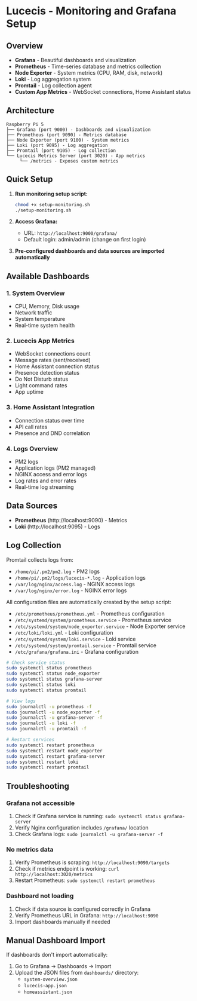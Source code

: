 # Lucecis - Monitoring and Grafana Setup

## Overview

- **Grafana** - Beautiful dashboards and visualization
- **Prometheus** - Time-series database and metrics collection
- **Node Exporter** - System metrics (CPU, RAM, disk, network)
- **Loki** - Log aggregation system
- **Promtail** - Log collection agent
- **Custom App Metrics** - WebSocket connections, Home Assistant status

## Architecture

```
Raspberry Pi 5
├── Grafana (port 9000) - Dashboards and visualization
├── Prometheus (port 9090) - Metrics database
├── Node Exporter (port 9100) - System metrics
├── Loki (port 9095) - Log aggregation
├── Promtail (port 9105) - Log collection
└── Lucecis Metrics Server (port 3020) - App metrics
     └── /metrics - Exposes custom metrics
```

## Quick Setup

1. **Run monitoring setup script:**
   ```bash
   chmod +x setup-monitoring.sh
   ./setup-monitoring.sh
   ```

2. **Access Grafana:**
    - URL: `http://localhost:9000/grafana/`
    - Default login: admin/admin (change on first login)

3. **Pre-configured dashboards and data sources are imported automatically**

## Available Dashboards

### 1. System Overview

- CPU, Memory, Disk usage
- Network traffic
- System temperature
- Real-time system health

### 2. Lucecis App Metrics

- WebSocket connections count
- Message rates (sent/received)
- Home Assistant connection status
- Presence detection status
- Do Not Disturb status
- Light command rates
- App uptime

### 3. Home Assistant Integration

- Connection status over time
- API call rates
- Presence and DND correlation

### 4. Logs Overview

- PM2 logs
- Application logs (PM2 managed)
- NGINX access and error logs
- Log rates and error rates
- Real-time log streaming

## Data Sources

- **Prometheus** (http://localhost:9090) - Metrics
- **Loki** (http://localhost:9095) - Logs

## Log Collection

Promtail collects logs from:

- `/home/pi/.pm2/pm2.log` - PM2 logs
- `/home/pi/.pm2/logs/lucecis-*.log` - Application logs
- `/var/log/nginx/access.log` - NGINX access logs
- `/var/log/nginx/error.log` - NGINX error logs

All configuration files are automatically created by the setup script:

- `/etc/prometheus/prometheus.yml` - Prometheus configuration
- `/etc/systemd/system/prometheus.service` - Prometheus service
- `/etc/systemd/system/node_exporter.service` - Node Exporter service
- `/etc/loki/loki.yml` - Loki configuration
- `/etc/systemd/system/loki.service` - Loki service
- `/etc/systemd/system/promtail.service` - Promtail service
- `/etc/grafana/grafana.ini` - Grafana configuration

```bash
# Check service status
sudo systemctl status prometheus
sudo systemctl status node_exporter
sudo systemctl status grafana-server
sudo systemctl status loki
sudo systemctl status promtail

# View logs
sudo journalctl -u prometheus -f
sudo journalctl -u node_exporter -f
sudo journalctl -u grafana-server -f
sudo journalctl -u loki -f
sudo journalctl -u promtail -f

# Restart services
sudo systemctl restart prometheus
sudo systemctl restart node_exporter
sudo systemctl restart grafana-server
sudo systemctl restart loki
sudo systemctl restart promtail
```

## Troubleshooting

### Grafana not accessible

1. Check if Grafana service is running: `sudo systemctl status grafana-server`
2. Verify Nginx configuration includes `/grafana/` location
3. Check Grafana logs: `sudo journalctl -u grafana-server -f`

### No metrics data

1. Verify Prometheus is scraping: `http://localhost:9090/targets`
2. Check if metrics endpoint is working: `curl http://localhost:3020/metrics`
3. Restart Prometheus: `sudo systemctl restart prometheus`

### Dashboard not loading

1. Check if data source is configured correctly in Grafana
2. Verify Prometheus URL in Grafana: `http://localhost:9090`
3. Import dashboards manually if needed

## Manual Dashboard Import

If dashboards don't import automatically:

1. Go to Grafana → Dashboards → Import
2. Upload the JSON files from `dashboards/` directory:
    - `system-overview.json`
    - `lucecis-app.json`
    - `homeassistant.json`